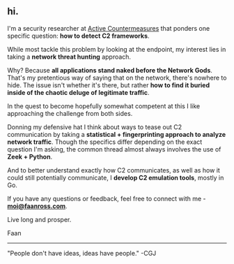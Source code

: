 ## hi.

I'm a security researcher at [Active Countermeasures](https://www.activecountermeasures.com) that ponders one specific question: **how to detect C2 frameworks**.

While most tackle this problem by looking at the endpoint, my interest lies in taking a **network threat hunting** approach.

Why? Because **all applications stand naked before the Network Gods**. That's my pretentious way of saying that on the network, there's nowhere to hide. The issue isn't whether it's there, but rather **how to find it buried inside of the chaotic deluge of legitimate traffic**.

In the quest to become hopefully somewhat competent at this I like approaching the challenge from both sides.

Donning my defensive hat I think about ways to tease out C2 communication by taking a **statistical + fingerprinting approach to analyze network traffic**. Though the specifics differ depending on the exact question I'm asking, the common thread almost always involves the use of **Zeek + Python**.

And to better understand exactly how C2 communicates, as well as how it could still potentially communicate, I **develop C2 emulation tools**, mostly in Go. 

If you have any questions or feedback, feel free to connect with me - **moi@faanross.com**. 

Live long and prosper.

Faan

___

"People don't have ideas, ideas have people." -CGJ

